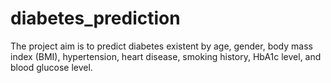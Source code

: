 # diabetes_prediction
The project aim is to predict diabetes existent by  age, gender, body mass index (BMI), hypertension, heart disease, smoking history, HbA1c level, and blood glucose level.
